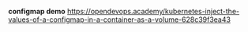 **configmap demo**
https://opendevops.academy/kubernetes-inject-the-values-of-a-configmap-in-a-container-as-a-volume-628c39f3ea43